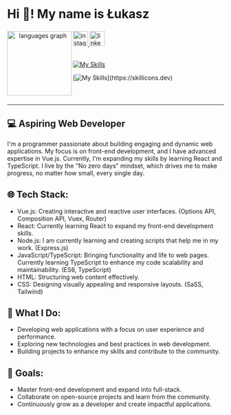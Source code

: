 <h1 align="left">Hi 👋! My name is Łukasz</h1>

###

<div align="center">
  <img src="https://github-readme-stats.vercel.app/api/top-langs?username=kvvasuu&locale=en&hide_title=false&layout=compact&card_width=320&langs_count=5&theme=dracula&hide_border=false" height="150" alt="languages graph" align="left" />
</div>

###

###

<div align="left">
  <a href="https://www.instagram.com/kvvasu/" target="_blank">
    <img src="https://img.shields.io/static/v1?message=Instagram&logo=instagram&label=&color=E4405F&logoColor=white&labelColor=&style=for-the-badge" height="35" alt="instagram logo"  />
  </a>
  <a href="https://www.linkedin.com/in/%C5%82ukasz-kwas-aa985a232/" target="_blank">
    <img src="https://img.shields.io/static/v1?message=LinkedIn&logo=linkedin&label=&color=0077B5&logoColor=white&labelColor=&style=for-the-badge" height="35" alt="linkedin logo"  />
  </a>
</div>

<br>

[![My Skills](https://skillicons.dev/icons?i=vue,react,nodejs,vite,tailwind,firebase,bootstrap)](https://skillicons.dev)

[![My Skills](https://skillicons.dev/icons?i=js,ts,html,css,sass,ai,ps,)](https://skillicons.dev)

###

###

<br>

---


<h2 align="left">💻 Aspiring Web Developer</h2>

I'm a programmer passionate about building engaging and dynamic web applications. My focus is on front-end development, and I have advanced expertise in Vue.js. Currently, I'm expanding my skills by learning React and TypeScript. I live by the "No zero days" mindset, which drives me to make progress, no matter how small, every single day.
<h2 align="left">🌐 Tech Stack:</h2>

- Vue.js: Creating interactive and reactive user interfaces. (Options API, Composition API, Vuex, Router)
- React: Currently learning React to expand my front-end development skills.
- Node.js: I am currently learning and creating scripts that help me in my work. (Express.js)
- JavaScript/TypeScript: Bringing functionality and life to web pages. Currently learning TypeScript to enhance my code scalability and maintainability. (ES6, TypeScript)
- HTML: Structuring web content effectively.
- CSS: Designing visually appealing and responsive layouts. (SaSS, Tailwind)

<h2 align="left">🚀 What I Do:</h2>

- Developing web applications with a focus on user experience and performance.
- Exploring new technologies and best practices in web development.
- Building projects to enhance my skills and contribute to the community.
  
<h2 align="left">🎯 Goals:</h2>

- Master front-end development and expand into full-stack.
- Collaborate on open-source projects and learn from the community.
- Continuously grow as a developer and create impactful applications.




